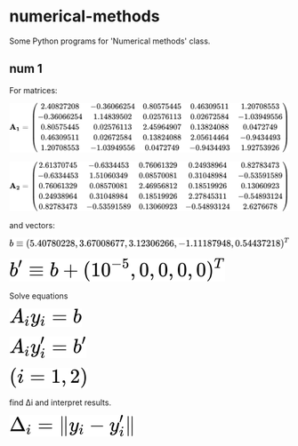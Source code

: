 # numerical-methods
Some Python programs for 'Numerical methods' class.

## num 1

For matrices:

![A1](./svg/num1_1.svg)

![A2](./svg/num1_2.svg)

and vectors:

![b1](./svg/num1_3.svg)

![b1'](./svg/num1_4.svg)

Solve equations 

![eq1](./svg/num1_5.svg)

![eq2](./svg/num1_6.svg)

![i](./svg/num1_7.svg)

find Δi and interpret results. 

![Δi](./svg/num1_8.svg)



